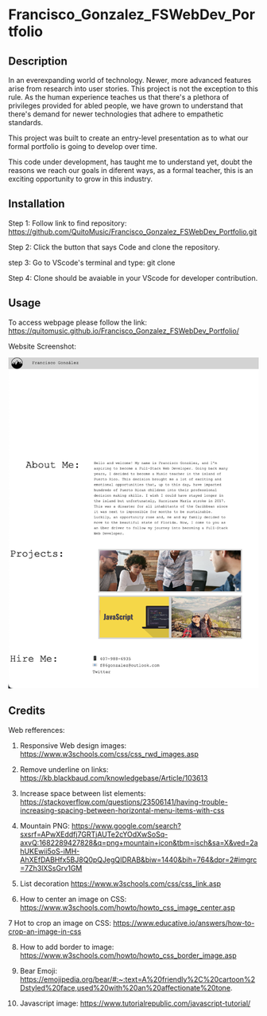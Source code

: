 # Francisco_Gonzalez_FSWebDev_Portfolio

## Description

In an everexpanding world of technology. Newer, more advanced features arise from research into user stories. This project is not the exception to this rule. As the human experience teaches us that there's a plethora of privileges provided for abled people, we have grown to understand that there's demand for newer technologies that adhere to empathetic standards.  

 This project was built to create an entry-level presentation as to what our formal portfolio is going to develop over time. 

This code under development, has taught me to understand yet, doubt the reasons we reach our goals in diferent ways, as a formal teacher, this is an exciting opportunity to grow in this industry.

## Installation

Step 1: Follow link to find repository:
https://github.com/QuitoMusic/Francisco_Gonzalez_FSWebDev_Portfolio.git

Step 2: Click the button that says Code and clone the repository.

step 3: Go to VScode's terminal and type: git clone <Paste clone here>

Step 4: Clone should be avaiable in your VScode for developer contribution.

## Usage

To access webpage please follow the link:
https://quitomusic.github.io/Francisco_Gonzalez_FSWebDev_Portfolio/

Website Screenshot:

![Horiseon Webpage Screenshot](./assets/images/Screenshot%202023-04-27%20at%2011.09.02%20PM.png)

## Credits

Web refferences:

1. Responsive Web design images: https://www.w3schools.com/css/css_rwd_images.asp

2. Remove underline on links: https://kb.blackbaud.com/knowledgebase/Article/103613

3. Increase space between list elements: https://stackoverflow.com/questions/23506141/having-trouble-increasing-spacing-between-horizontal-menu-items-with-css

4. Mountain PNG: https://www.google.com/search?sxsrf=APwXEddfj7GRTjAUTe2cYOdXwSoSq-axvQ:1682289427828&q=png+mountain+icon&tbm=isch&sa=X&ved=2ahUKEwii5oS-iMH-AhXEfDABHfx5BJ8Q0pQJegQIDRAB&biw=1440&bih=764&dpr=2#imgrc=7Zh3lXSsGrv1GM

5. List decoration https://www.w3schools.com/css/css_link.asp

6. How to center an image on CSS: https://www.w3schools.com/howto/howto_css_image_center.asp

7 Hot to crop an image on CSS: https://www.educative.io/answers/how-to-crop-an-image-in-css

8. How to add border to image: https://www.w3schools.com/howto/howto_css_border_image.asp

9. Bear Emoji: https://emojipedia.org/bear/#:~:text=A%20friendly%2C%20cartoon%2Dstyled%20face,used%20with%20an%20affectionate%20tone.

10. Javascript image: https://www.tutorialrepublic.com/javascript-tutorial/
